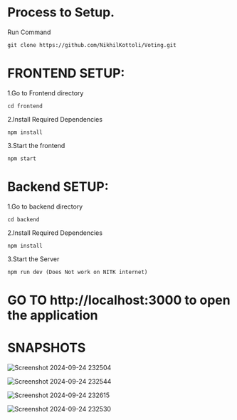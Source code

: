 # Process to Setup.
 Run Command
 ```
 git clone https://github.com/NikhilKottoli/Voting.git
 ```

# FRONTEND SETUP:
1.Go to Frontend directory
```
cd frontend
```
2.Install Required Dependencies
```
npm install
```
3.Start the frontend
```
npm start
```


# Backend SETUP:
1.Go to backend directory
```
cd backend
```
2.Install Required Dependencies
```
npm install
```
3.Start the Server
```
npm run dev (Does Not work on NITK internet)
```


# GO TO http://localhost:3000 to open the application

# SNAPSHOTS

![Screenshot 2024-09-24 232504](https://github.com/user-attachments/assets/3368fae2-31c1-410c-b0b6-a06c41216ab8)

![Screenshot 2024-09-24 232544](https://github.com/user-attachments/assets/0b752b3f-0193-446f-a13f-1137bbace784)

![Screenshot 2024-09-24 232615](https://github.com/user-attachments/assets/62c4b037-4b67-4cbc-8f18-39f6126f750f)

![Screenshot 2024-09-24 232530](https://github.com/user-attachments/assets/e1d999dc-052f-4015-8b0d-1b3f8d45fd98)









